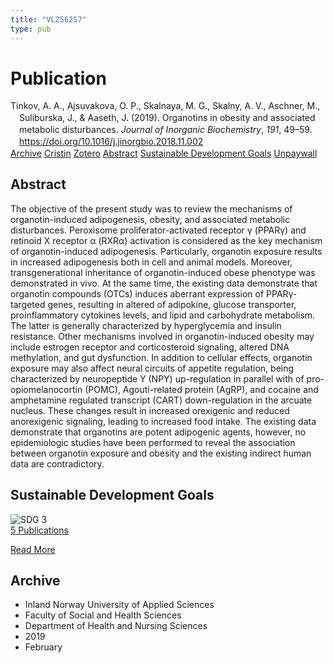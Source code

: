 ```yaml
---
title: "VLZ562S7"
type: pub
---
```

<h1>Publication</h1>
<article id="csl-bib-container-VLZ562S7" class="csl-bib-container">
  <div class="csl-bib-body" style="line-height: 1.35; padding-left: 1em; text-indent:-1em;">
  <div class="csl-entry">Tinkov, A. A., Ajsuvakova, O. P., Skalnaya, M. G., Skalny, A. V., Aschner, M., Suliburska, J., &amp; Aaseth, J. (2019). Organotins in obesity and associated metabolic disturbances. <i>Journal of Inorganic Biochemistry</i>, <i>191</i>, 49&#x2013;59. <a href="https://doi.org/10.1016/j.jinorgbio.2018.11.002">https://doi.org/10.1016/j.jinorgbio.2018.11.002</a></div>
</div>
  <div class="csl-bib-buttons">
    <a href="#taxonomy-article-VLZ562S7" class="csl-bib-button">Archive</a>
    <a href="https://app.cristin.no/results/show.jsf?id=1677106" alt="Cristin URL" class="csl-bib-button">Cristin</a>
    <a href="http://zotero.org/groups/5402882/items/VLZ562S7" alt="Zotero URL" class="csl-bib-button">Zotero</a>
    <a href="#abstract-article-VLZ562S7" class="csl-bib-button">Abstract</a>
    <a href="#sdg-article-VLZ562S7" class="csl-bib-button">Sustainable Development Goals</a>
    <a href="https://doi.org/10.1016/j.jinorgbio.2018.11.002" class="csl-bib-button">Unpaywall</a>
  </div>
  <div id="csl-bib-meta-container-VLZ562S7"></div>
</article>
<div id="csl-bib-meta-VLZ562S7" class="csl-bib-meta">
  <article id="abstract-article-VLZ562S7" class="abstract-article">
    <h1>Abstract</h1>
    The objective of the present study was to review the mechanisms of organotin-induced adipogenesis, obesity, and associated metabolic disturbances. Peroxisome proliferator-activated receptor γ (PPARγ) and retinoid X receptor α (RXRα) activation is considered as the key mechanism of organotin-induced adipogenesis. Particularly, organotin exposure results in increased adipogenesis both in cell and animal models. Moreover, transgenerational inheritance of organotin-induced obese phenotype was demonstrated in vivo. At the same time, the existing data demonstrate that organotin compounds (OTCs) induces aberrant expression of PPARγ-targeted genes, resulting in altered of adipokine, glucose transporter, proinflammatory cytokines levels, and lipid and carbohydrate metabolism. The latter is generally characterized by hyperglycemia and insulin resistance. Other mechanisms involved in organotin-induced obesity may include estrogen receptor and corticosteroid signaling, altered DNA methylation, and gut dysfunction. In addition to cellular effects, organotin exposure may also affect neural circuits of appetite regulation, being characterized by neuropeptide Y (NPY) up-regulation in parallel with of pro-opiomelanocortin (POMC), Agouti-related protein (AgRP), and cocaine and amphetamine regulated transcript (CART) down-regulation in the arcuate nucleus. These changes result in increased orexigenic and reduced anorexigenic signaling, leading to increased food intake. The existing data demonstrate that organotins are potent adipogenic agents, however, no epidemiologic studies have been performed to reveal the association between organotin exposure and obesity and the existing indirect human data are contradictory.
  </article>
  <article id="sdg-article-VLZ562S7" class="sdg-article">
    <h1>Sustainable Development Goals</h1>
    <div class="sdg-container"><div id="sdg3" class="sdg"> <img src="{{< params subfolder >}}images/sdg/sdg03_en.png" class="image" alt="SDG 3"> <div class="sdg-overlay"> <a href="{{< params subfolder >}}en/archive/?sdg=3#archive" class="sdg-publication-count"><span>5</span> Publications</a> <p><a href="https://sdgs.un.org/goals/goal3" class="sdg-read-more">Read More</a></p> </div> </div></div>
  </article>
  <article id="taxonomy-article-VLZ562S7" class="taxonomy-article">
    <h1>Archive</h1>
    <ul>
      <li>Inland Norway University of Applied Sciences</li>
      <li>Faculty of Social and Health Sciences</li>
      <li>Department of Health and Nursing Sciences</li>
      <li>2019</li>
      <li>February</li>
    </ul>
  </article>
</div>
